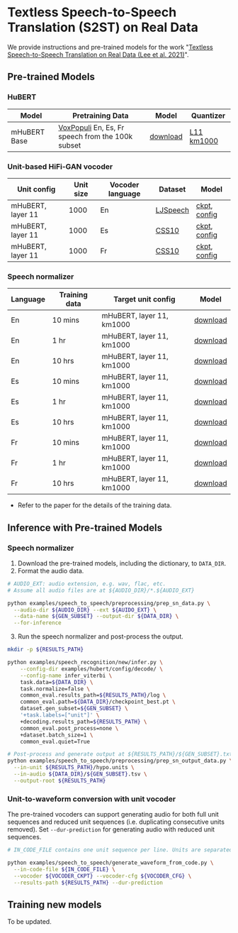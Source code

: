 # Textless Speech-to-Speech Translation (S2ST) on Real Data

We provide instructions and pre-trained models for the work "[Textless Speech-to-Speech Translation on Real Data (Lee et al. 2021)](https://arxiv.org/abs/2112.08352)".

## Pre-trained Models

### HuBERT
Model | Pretraining Data | Model | Quantizer
|---|---|---|---
mHuBERT Base | [VoxPopuli](https://github.com/khulnasoft/voxpopuli) En, Es, Fr speech from the 100k subset | [download](https://dl.fbaipublicfiles.com/hubert/mhubert_base_vp_en_es_fr_it3.pt) | [L11 km1000](https://dl.fbaipublicfiles.com/hubert/mhubert_base_vp_en_es_fr_it3_L11_km1000.bin)


### Unit-based HiFi-GAN vocoder
Unit config | Unit size | Vocoder language | Dataset | Model
|---|---|---|---|---
mHuBERT, layer 11 | 1000 | En | [LJSpeech](https://keithito.com/LJ-Speech-Dataset/) | [ckpt](https://dl.fbaipublicfiles.com/kairseq/speech_to_speech/vocoder/code_hifigan/mhubert_vp_en_es_fr_it3_400k_layer11_km1000_lj/g_00500000), [config](https://dl.fbaipublicfiles.com/kairseq/speech_to_speech/vocoder/code_hifigan/mhubert_vp_en_es_fr_it3_400k_layer11_km1000_lj/config.json)
mHuBERT, layer 11 | 1000 | Es | [CSS10](https://github.com/Kyubyong/css10) | [ckpt](https://dl.fbaipublicfiles.com/kairseq/speech_to_speech/vocoder/code_hifigan/mhubert_vp_en_es_fr_it3_400k_layer11_km1000_es_css10/g_00500000), [config](https://dl.fbaipublicfiles.com/kairseq/speech_to_speech/vocoder/code_hifigan/mhubert_vp_en_es_fr_it3_400k_layer11_km1000_es_css10/config.json)
mHuBERT, layer 11 | 1000 | Fr | [CSS10](https://github.com/Kyubyong/css10) | [ckpt](https://dl.fbaipublicfiles.com/kairseq/speech_to_speech/vocoder/code_hifigan/mhubert_vp_en_es_fr_it3_400k_layer11_km1000_fr_css10/g_00500000), [config](https://dl.fbaipublicfiles.com/kairseq/speech_to_speech/vocoder/code_hifigan/mhubert_vp_en_es_fr_it3_400k_layer11_km1000_fr_css10/config.json)


### Speech normalizer
Language | Training data | Target unit config | Model
|---|---|---|---
En | 10 mins | mHuBERT, layer 11, km1000 | [download](https://dl.fbaipublicfiles.com/kairseq/speech_to_speech/speech_normalizer/en/en_10min.tar.gz)
En | 1 hr | mHuBERT, layer 11, km1000 | [download](https://dl.fbaipublicfiles.com/kairseq/speech_to_speech/speech_normalizer/en/en_1h.tar.gz)
En | 10 hrs | mHuBERT, layer 11, km1000 | [download](https://dl.fbaipublicfiles.com/kairseq/speech_to_speech/speech_normalizer/en/en_10h.tar.gz)
Es | 10 mins | mHuBERT, layer 11, km1000 | [download](https://dl.fbaipublicfiles.com/kairseq/speech_to_speech/speech_normalizer/es/es_10min.tar.gz)
Es | 1 hr | mHuBERT, layer 11, km1000 | [download](https://dl.fbaipublicfiles.com/kairseq/speech_to_speech/speech_normalizer/es/es_1h.tar.gz)
Es | 10 hrs | mHuBERT, layer 11, km1000 | [download](https://dl.fbaipublicfiles.com/kairseq/speech_to_speech/speech_normalizer/es/es_10h.tar.gz)
Fr | 10 mins | mHuBERT, layer 11, km1000 | [download](https://dl.fbaipublicfiles.com/kairseq/speech_to_speech/speech_normalizer/fr/fr_10min.tar.gz)
Fr | 1 hr | mHuBERT, layer 11, km1000 | [download](https://dl.fbaipublicfiles.com/kairseq/speech_to_speech/speech_normalizer/fr/fr_1h.tar.gz)
Fr | 10 hrs | mHuBERT, layer 11, km1000 | [download](https://dl.fbaipublicfiles.com/kairseq/speech_to_speech/speech_normalizer/fr/fr_10h.tar.gz)

* Refer to the paper for the details of the training data.

## Inference with Pre-trained Models

### Speech normalizer
1. Download the pre-trained models, including the dictionary, to `DATA_DIR`.
2. Format the audio data.
```bash
# AUDIO_EXT: audio extension, e.g. wav, flac, etc.
# Assume all audio files are at ${AUDIO_DIR}/*.${AUDIO_EXT}

python examples/speech_to_speech/preprocessing/prep_sn_data.py \
  --audio-dir ${AUDIO_DIR} --ext ${AUIDO_EXT} \
  --data-name ${GEN_SUBSET} --output-dir ${DATA_DIR} \
  --for-inference
```

3. Run the speech normalizer and post-process the output.
```bash
mkdir -p ${RESULTS_PATH}

python examples/speech_recognition/new/infer.py \
    --config-dir examples/hubert/config/decode/ \
    --config-name infer_viterbi \
    task.data=${DATA_DIR} \
    task.normalize=false \
    common_eval.results_path=${RESULTS_PATH}/log \
    common_eval.path=${DATA_DIR}/checkpoint_best.pt \
    dataset.gen_subset=${GEN_SUBSET} \
    '+task.labels=["unit"]' \
    +decoding.results_path=${RESULTS_PATH} \
    common_eval.post_process=none \
    +dataset.batch_size=1 \
    common_eval.quiet=True

# Post-process and generate output at ${RESULTS_PATH}/${GEN_SUBSET}.txt
python examples/speech_to_speech/preprocessing/prep_sn_output_data.py \
  --in-unit ${RESULTS_PATH}/hypo.units \
  --in-audio ${DATA_DIR}/${GEN_SUBSET}.tsv \
  --output-root ${RESULTS_PATH}
```


### Unit-to-waveform conversion with unit vocoder
The pre-trained vocoders can support generating audio for both full unit sequences and reduced unit sequences (i.e. duplicating consecutive units removed). Set `--dur-prediction` for generating audio with reduced unit sequences.
```bash
# IN_CODE_FILE contains one unit sequence per line. Units are separated by space.

python examples/speech_to_speech/generate_waveform_from_code.py \
  --in-code-file ${IN_CODE_FILE} \
  --vocoder ${VOCODER_CKPT} --vocoder-cfg ${VOCODER_CFG} \
  --results-path ${RESULTS_PATH} --dur-prediction
```

## Training new models
To be updated.
